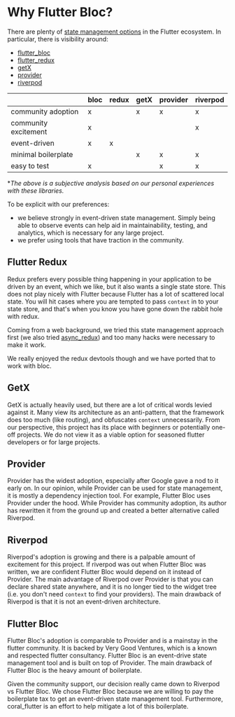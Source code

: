 # Why Flutter Bloc?

There are plenty of [state management options](https://docs.flutter.dev/development/data-and-backend/state-mgmt/options) in the Flutter ecosystem. In particular, there is visibility around:

- [flutter_bloc](https://pub.dev/packages/flutter_bloc)
- [flutter_redux](https://pub.dev/packages/flutter_redux)
- [getX](https://pub.dev/packages/get)
- [provider](https://pub.dev/packages/provider)
- [riverpod](https://pub.dev/packages/riverpod)

|                      | bloc | redux | getX | provider | riverpod |
|----------------------|------|-------|------|----------|----------|
| community adoption   | x    |       | x    | x        | x        |
| community excitement | x    |       |      |          | x        |
| event-driven         | x    | x     |      |          |          |
| minimal boilerplate  |      |       | x    | x        | x        |
| easy to test         | x    |       |      | x        | x        |

**The above is a subjective analysis based on our personal experiences with these libraries.*

To be explicit with our preferences:

- we believe strongly in event-driven state management. Simply being able to observe events can help aid in maintainability, testing, and analytics, which is necessary for any large project.
- we prefer using tools that have traction in the community.

## Flutter Redux

Redux prefers every possible thing happening in your application to be driven by an event, which we like, but it also wants a single state store. This does not play nicely with Flutter because Flutter has a lot of scattered local state. You will hit cases where you are tempted to pass `context` in to your state store, and that's when you know you have gone down the rabbit hole with redux.

Coming from a web background, we tried this state management approach first (we also tried [async_redux](https://pub.dev/packages/async_redux)) and too many hacks were necessary to make it work.

We really enjoyed the redux devtools though and we have ported that to work with bloc.

## GetX

GetX is actually heavily used, but there are a lot of critical words levied against it. Many view its architecture as an anti-pattern, that the framework does too much (like routing), and obfuscates `context` unnecessarily. From our perspective, this project has its place with beginners or potentially one-off projects. We do not view it as a viable option for seasoned flutter developers or for large projects.

## Provider

Provider has the widest adoption, especially after Google gave a nod to it early on. In our opinion, while Provider can be used for state management, it is mostly a dependency injection tool.  For example, Flutter Bloc uses Provider under the hood.  While Provider has community adoption, its author has rewritten it from the ground up and created a better alternative called Riverpod.

## Riverpod

Riverpod's adoption is growing and there is a palpable amount of excitement for this project.  If riverpod was out when Flutter Bloc was written, we are confident Flutter Bloc would depend on it instead of Provider. The main advantage of Riverpod over Provider is that you can declare shared state anywhere, and it is no longer tied to the widget tree (i.e. you don't need `context` to find your providers).  The main drawback of Riverpod is that it is not an event-driven architecture.

## Flutter Bloc

Flutter Bloc's adoption is comparable to Provider and is a mainstay in the flutter community. It is backed by Very Good Ventures, which is a known and respected flutter consultancy. Flutter Bloc is an event-drive state management tool and is built on top of Provider. The main drawback of Flutter Bloc is the heavy amount of boilerplate.  

Given the community support, our decision really came down to Riverpod vs Flutter Bloc. We chose Flutter Bloc because we are willing to pay the boilerplate tax to get an event-driven state management tool. Furthermore, coral_flutter is an effort to help mitigate a lot of this boilerplate.
